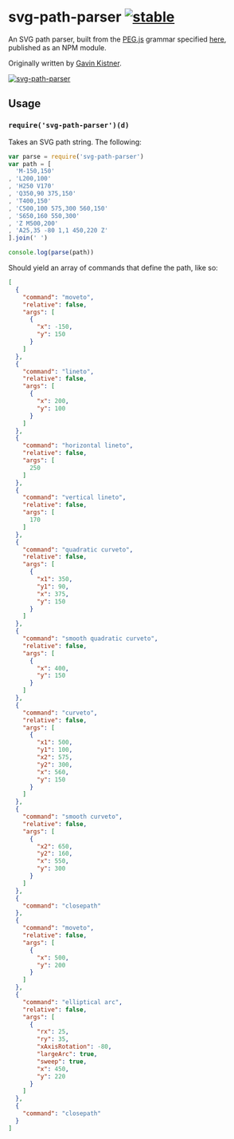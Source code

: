 # svg-path-parser [![stable](http://hughsk.github.io/stability-badges/dist/stable.svg)](http://github.com/hughsk/stability-badges) #

An SVG path parser, built from the [PEG.js](http://pegjs.majda.cz/) grammar
specified [here](http://pastie.org/1036541), published as an NPM module.

Originally written by [Gavin Kistner](http://github.com/Phrogz).

[![svg-path-parser](https://nodei.co/npm/svg-path-parser.png?mini=true)](https://nodei.co/npm/svg-path-parser)

## Usage ##

### `require('svg-path-parser')(d)` ###

Takes an SVG path string. The following:

``` javascript
var parse = require('svg-path-parser')
var path = [
  'M-150,150'
, 'L200,100'
, 'H250 V170'
, 'Q350,90 375,150'
, 'T400,150'
, 'C500,100 575,300 560,150'
, 'S650,160 550,300'
, 'Z M500,200'
, 'A25,35 -80 1,1 450,220 Z'
].join(' ')

console.log(parse(path))
```

Should yield an array of commands that define the path, like so:

``` json
[
  {
    "command": "moveto",
    "relative": false,
    "args": [
      {
        "x": -150,
        "y": 150
      }
    ]
  },
  {
    "command": "lineto",
    "relative": false,
    "args": [
      {
        "x": 200,
        "y": 100
      }
    ]
  },
  {
    "command": "horizontal lineto",
    "relative": false,
    "args": [
      250
    ]
  },
  {
    "command": "vertical lineto",
    "relative": false,
    "args": [
      170
    ]
  },
  {
    "command": "quadratic curveto",
    "relative": false,
    "args": [
      {
        "x1": 350,
        "y1": 90,
        "x": 375,
        "y": 150
      }
    ]
  },
  {
    "command": "smooth quadratic curveto",
    "relative": false,
    "args": [
      {
        "x": 400,
        "y": 150
      }
    ]
  },
  {
    "command": "curveto",
    "relative": false,
    "args": [
      {
        "x1": 500,
        "y1": 100,
        "x2": 575,
        "y2": 300,
        "x": 560,
        "y": 150
      }
    ]
  },
  {
    "command": "smooth curveto",
    "relative": false,
    "args": [
      {
        "x2": 650,
        "y2": 160,
        "x": 550,
        "y": 300
      }
    ]
  },
  {
    "command": "closepath"
  },
  {
    "command": "moveto",
    "relative": false,
    "args": [
      {
        "x": 500,
        "y": 200
      }
    ]
  },
  {
    "command": "elliptical arc",
    "relative": false,
    "args": [
      {
        "rx": 25,
        "ry": 35,
        "xAxisRotation": -80,
        "largeArc": true,
        "sweep": true,
        "x": 450,
        "y": 220
      }
    ]
  },
  {
    "command": "closepath"
  }
]
```
